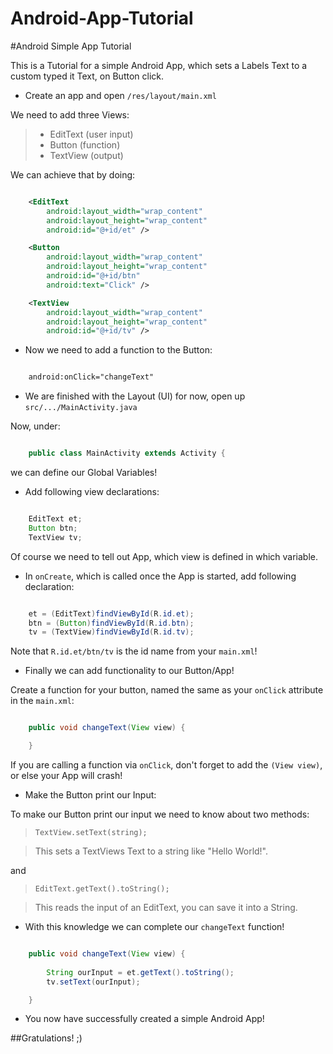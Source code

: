Android-App-Tutorial
=================

#Android Simple App Tutorial

This is a Tutorial for a simple Android App, which sets a Labels Text to a custom typed it Text, on Button click.

- Create an app and open `/res/layout/main.xml`

We need to add three Views:

>- EditText (user input)
>- Button (function)
>- TextView (output)

We can achieve that by doing:

``` xml

    <EditText
        android:layout_width="wrap_content"
        android:layout_height="wrap_content"
        android:id="@+id/et" />

    <Button
        android:layout_width="wrap_content"
        android:layout_height="wrap_content"
	    android:id="@+id/btn"
	    android:text="Click" />

    <TextView
        android:layout_width="wrap_content"
        android:layout_height="wrap_content"
        android:id="@+id/tv" />
```

- Now we need to add a function to the Button:

``` xml

    android:onClick="changeText"
```

- We are finished with the Layout (UI) for now, open up `src/.../MainActivity.java`

Now, under:

``` java

    public class MainActivity extends Activity {
```

we can define our Global Variables!

- Add following view declarations:

``` java

    EditText et;
    Button btn;
    TextView tv;
```

Of course we need to tell out App, which view is defined in which variable.

- In `onCreate`, which is called once the App is started, add following declaration:

``` java

    et = (EditText)findViewById(R.id.et);
    btn = (Button)findViewById(R.id.btn);
    tv = (TextView)findViewById(R.id.tv);
```

Note that `R.id.et/btn/tv` is the id name from your `main.xml`!

- Finally we can add functionality to our Button/App!

Create a function for your button, named the same as your `onClick` attribute in the `main.xml`:

``` java

    public void changeText(View view) {

    }

```

If you are calling a function via `onClick`, don't forget to add the `(View view)`, or else your App will crash!

- Make the Button print our Input:

To make our Button print our input we need to know about two methods:

>`TextView.setText(string);`

>This sets a TextViews Text to a string like "Hello World!".

and

>`EditText.getText().toString();`

>This reads the input of an EditText, you can save it into a String.

- With this knowledge we can complete our `changeText` function!

``` java

    public void changeText(View view) {
 
        String ourInput = et.getText().toString();
        tv.setText(ourInput);

    }

```

- You now have successfully created a simple Android App!

##Gratulations! ;)
